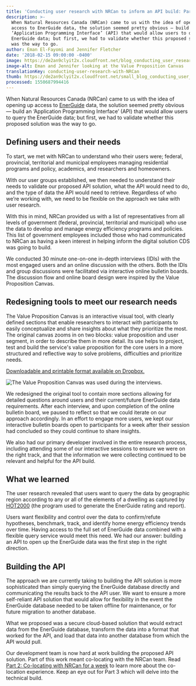 ```yaml
---
title: 'Conducting user research with NRCan to inform an API build: Part 1'
description: >-
  When Natural Resources Canada (NRCan) came to us with the idea of opening up
  access to EnerGuide data, the solution seemed pretty obvious — build an
  ‘Application Programming Interface’ (API) that would allow users to query the
  EnerGuide data; but first, we had to validate whether this proposed solution
  was the way to go.
author: Eman El-Fayomi and Jennifer Fletcher
date: '2018-02-15 09:00:00 -0400'
image: https://de2an9clyit2x.cloudfront.net/blog_conducting_user_research_with_NRCAN_cb9cb98c0d.jpg
image-alt: Eman and Jennifer looking at the Value Proposition Canvas
translationKey: conducting-user-research-with-NRCan
thumb: https://de2an9clyit2x.cloudfront.net/small_blog_conducting_user_research_with_NRCAN_cb9cb98c0d.jpg
processed: 1550687994416
---
```


When Natural Resources Canada (NRCan) came to us with the idea of opening up access to [EnerGuide](https://www.nrcan.gc.ca/energy/efficiency/housing/home-improvements/5005) data, the solution seemed pretty obvious — build an ‘Application Programming Interface’ (API) that would allow users to query the EnerGuide data; but first, we had to validate whether this proposed solution was the way to go.  

## Defining users and their needs

To start, we met with NRCan to understand who their users were; federal, provincial, territorial and municipal employees managing residential programs and policy, academics, and researchers and homeowners.

With our user groups established, we then needed to understand their needs to validate our proposed API solution, what the API would need to do, and the type of data the API would need to retrieve. Regardless of who we’re working with, we need to be flexible on the approach we take with user research.

With this in mind, NRCan provided us with a list of representatives from all levels of government (federal, provincial, territorial and municipal) who use the data to develop and manage energy efficiency programs and policies. This list of government employees included those who had communicated to NRCan as having a keen interest in helping inform the digital solution CDS was going to build.

We conducted 30 minute one-on-one in-depth interviews (IDIs) with the most engaged users and an online discussion with the others. Both the IDIs and group discussions were facilitated via interactive online bulletin boards. The discussion flow and online board design were inspired by the Value Proposition Canvas.

## Redesigning tools to meet our research needs

The Value Proposition Canvas is an interactive visual tool, with clearly defined sections that enable researchers to interact with participants to easily conceptualize and share insights about what they prioritize the most. The original canvas zooms in on two blocks: value proposition and user segment, in order to describe them in more detail. Its use helps to project, test and build the service's value proposition for the core users in a more structured and reflective way to solve problems, difficulties and prioritize needs.

<a class="large-link" href="https://www.dropbox.com/sh/aaho502dkfc713i/AACUZzgHUlpp88kj25ABMH8Ca?dl=0">Downloadable and printable format available on Dropbox.</a>

<img alt="The Value Proposition Canvas was used during the interviews." src="/img/cds/blog-valprop.svg">

We redesigned the original tool to contain more sections allowing for detailed questions around users and their current/future EnerGuide data requirements. After each interview, and upon completion of the online bulletin board, we paused to reflect so that we could iterate on our approach accordingly. In an effort to engage more users, we kept our interactive bulletin boards open to participants for a week after their session had concluded so they could continue to share insights.

We also had our primary developer involved in the entire research process, including attending some of our interactive sessions to ensure we were on the right track, and that the information we were collecting continued to be relevant and helpful for the API build.

## What we learned

The user research revealed that users want to query the data by geographic region according to any or all of the elements of a dwelling as captured by [HOT2000](https://www.nrcan.gc.ca/energy/efficiency/housing/home-improvements/17725) (the program used to generate the EnerGuide rating and report).

Users want flexibility and control over the data to confirm/refute hypotheses, benchmark, track, and identify home energy efficiency trends over time. Having access to the full set of EnerGuide data combined with a flexible query service would meet this need. We had our answer: building an API to open up the EnerGuide data was the first step in the right direction.

## Building the API

The approach we are currently taking to building the API solution is more sophisticated than simply querying the EnerGuide database directly and communicating the results back to the API user. We want to ensure a more self-reliant API solution that would allow for flexibility in the event the EnerGuide database needed to be taken offline for maintenance, or for future migration to another database.

What we proposed was a secure cloud-based solution that would extract data from the EnerGuide database, transform the data into a format that worked for the API, and load that data into another database from which the API would pull.

Our development team is now hard at work building the proposed API solution. Part of this work meant co-locating with the NRCan team. Read [Part 2: Co-locating with NRCan for a week](/2018/02/15/b-colocating-with-nrcan/) to learn more about the co-location experience. Keep an eye out for Part 3 which will delve into the technical build.


